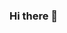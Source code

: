 ### Hi there 👋

<!--
**Joelynn94/joelynn94** is a ✨ _special_ ✨ repository because its `README.md` (this file) appears on your GitHub profile.

Here are some ideas to get you started:

- 🔭 I’m currently working on - My Personal Finance Portal (https://github.com/Joelynn94/personal-finance-portal)
- 🌱 I’m currently learning - more React, API development and authentication
- 👯 I’m collaborating on - a MERN stack E-Commerce app (https://github.com/jay2noob/kid-trends)
- 📫 How to reach me: https://www.josephlynn.com/
-->
